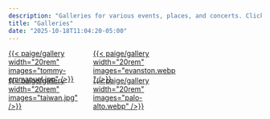 ```yaml
---
description: "Galleries for various events, places, and concerts. Click in!"
title: "Galleries"
date: "2025-10-18T11:04:20-05:00"
---
```

<div style="display: block; column-count: 3; column-gap: 0.1rem; margin: 0; padding: 0;">
    <a href="/jimbot/galleries/tommy-emmanuel-10-15-25/" style="width: 100%; display: block; break-inside: avoid; margin: 0 0 -0.9rem 0; padding-bottom: 0.rem;">
        {{< paige/gallery width="20rem" images="tommy-emmanuel.jpg" />}}
    </a>
    <a href="/jimbot/galleries/taiwan/" style="width: 100%; display: block; break-inside: avoid; margin: 0 0 -0.9rem 0; padding-bottom: 0rem;">
        {{< paige/gallery width="20rem" images="taiwan.jpg" />}}
    </a>
    <a href="/jimbot/galleries/evanston/" style="width: 100%; display: block; break-inside: avoid; margin: 0 0 -0.9rem 0; padding-bottom: 0rem;">
        {{< paige/gallery width="20rem" images="evanston.webp" />}}
    </a>
    <a href="/jimbot/galleries/palo-alto/" style="width: 100%; display: block; break-inside: avoid; margin: 0 0 -0.9rem 0; padding-bottom: 0rem;">
        {{< paige/gallery width="20rem" images="palo-alto.webp" />}}
    </a>

</div>


<!--

<div style="display: flex; gap: 1rem; justify-content: flex-start; align-items: flex-start;">
    <a href="/jimbot/galleries/tommy-emmanuel-10-15-25/">
        {{< paige/gallery width="20rem" images="tommy_emmanuel.jpg" />}}
    </a>
    <a href="/jimbot/galleries/taiwan/">
        {{< paige/gallery width="20rem" images="taiwan.jpg" />}}
    </a>
    <a href="/jimbot/galleries/evanston/">
        {{< paige/gallery width="20rem" images="tommy_emmanuel.jpg" />}}
    </a>
    
</div>

>